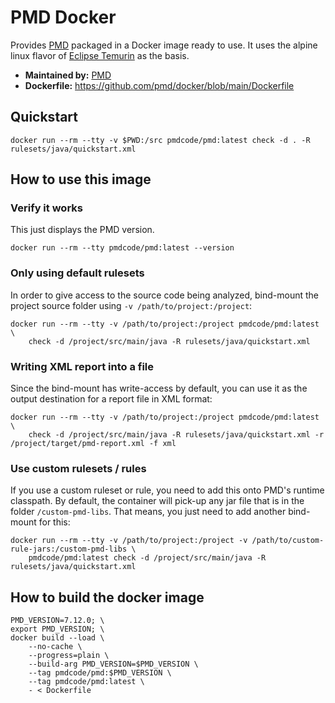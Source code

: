 # PMD Docker

Provides [PMD](https://pmd.github.io) packaged in a Docker image ready to use. It uses the alpine linux
flavor of [Eclipse Temurin](https://hub.docker.com/_/eclipse-temurin) as the basis.

* **Maintained by:** [PMD](https://github.com/pmd/docker)
* **Dockerfile:** https://github.com/pmd/docker/blob/main/Dockerfile

## Quickstart

```
docker run --rm --tty -v $PWD:/src pmdcode/pmd:latest check -d . -R rulesets/java/quickstart.xml
```

## How to use this image

### Verify it works

This just displays the PMD version.

```
docker run --rm --tty pmdcode/pmd:latest --version
```

### Only using default rulesets

In order to give access to the source code being analyzed, bind-mount the project source folder
using `-v /path/to/project:/project`:

```
docker run --rm --tty -v /path/to/project:/project pmdcode/pmd:latest \
    check -d /project/src/main/java -R rulesets/java/quickstart.xml
```

### Writing XML report into a file

Since the bind-mount has write-access by default, you can use it as the output destination for a report file in XML format:

```
docker run --rm --tty -v /path/to/project:/project pmdcode/pmd:latest \
    check -d /project/src/main/java -R rulesets/java/quickstart.xml -r /project/target/pmd-report.xml -f xml
```

### Use custom rulesets / rules

If you use a custom ruleset or rule, you need to add this onto PMD's runtime classpath. By default, the container
will pick-up any jar file that is in the folder `/custom-pmd-libs`. That means, you just need to add another
bind-mount for this:

```
docker run --rm --tty -v /path/to/project:/project -v /path/to/custom-rule-jars:/custom-pmd-libs \
    pmdcode/pmd:latest check -d /project/src/main/java -R rulesets/java/quickstart.xml
```

## How to build the docker image

```
PMD_VERSION=7.12.0; \
export PMD_VERSION; \
docker build --load \
    --no-cache \
    --progress=plain \
    --build-arg PMD_VERSION=$PMD_VERSION \
    --tag pmdcode/pmd:$PMD_VERSION \
    --tag pmdcode/pmd:latest \
    - < Dockerfile
```

